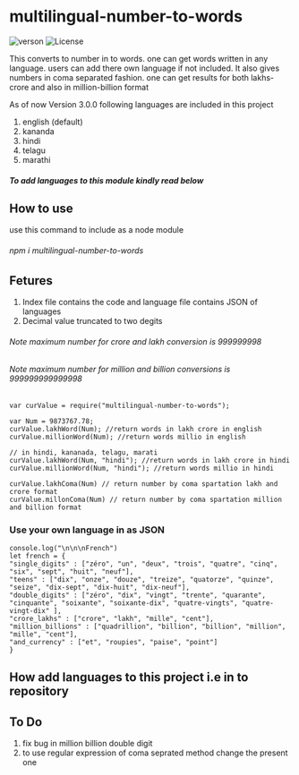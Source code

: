 # multilingual-number-to-words
![verson](https://img.shields.io/badge/version-4.0.2-green.svg)
![License](https://img.shields.io/badge/License-MIT-yellowgreen.svg)

This converts to number in to words. one can get words written in any language. users can add there own language if not included. It also gives numbers in coma separated fashion. one can get results for both lakhs-crore and also in million-billion format


As of now Version 3.0.0 following languages are included in this project
1. english (default)
2. kananda
3. hindi
4. telagu
5. marathi
##### To add languages to this module kindly read below

## How to use
use this command to include as a node module
###### npm i multilingual-number-to-words

## Fetures
1. Index file contains the code and language file contains JSON of languages
2. Decimal value truncated to two degits

###### Note maximum number for crore and lakh conversion is 999999998
###### Note maximum number for million and billion conversions is 999999999999998

```
var curValue = require("multilingual-number-to-words");

var Num = 9873767.78;
curValue.lakhWord(Num); //return words in lakh crore in english
curValue.millionWord(Num); //return words millio in english

// in hindi, kananada, telagu, marati
curValue.lakhWord(Num, "hindi"); //return words in lakh crore in hindi
curValue.millionWord(Num, "hindi"); //return words millio in hindi

curValue.lakhComa(Num) // return number by coma spartation lakh and crore format
curValue.millonComa(Num) // return number by coma spartation million and billion format

```


### Use your own language in as JSON
```
console.log("\n\n\nFrench")
let french = {
"single_digits" : ["zéro", "un", "deux", "trois", "quatre", "cinq", "six", "sept", "huit", "neuf"],
"teens" : ["dix", "onze", "douze", "treize", "quatorze", "quinze", "seize", "dix-sept", "dix-huit", "dix-neuf"],
"double_digits" : ["zéro", "dix", "vingt", "trente", "quarante", "cinquante", "soixante", "soixante-dix", "quatre-vingts", "quatre-vingt-dix" ],
"crore_lakhs" : ["crore", "lakh", "mille", "cent"],
"million_billions" : ["quadrillion", "billion", "billion", "million", "mille", "cent"],
"and_currency" : ["et", "roupies", "paise", "point"]
}
```



## How add languages to this project i.e in to repository


## To Do
1.  fix bug in million billion double digit 
2.  to use regular expression of coma seprated method change the present one
